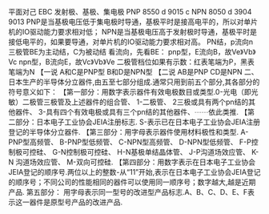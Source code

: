 平面对己
EBC
发射极、基极、集电极
PNP
8550 d
9015 c
NPN
8050 d
3904
9013
PNP是当基极电压低于集电极时导通，基极平时是接高电平的，所以对单片机的IO驱动能力要求相对低；
NPN是当基极电压高于发射极时导通，基极平时是接低电平的，如果要导通，对单片机的IO驱动能力要求相对高。
PN结，p流向n
三极管BE为主动结，C为被动结
看流向，先看BE：
pnp型，E流向B，故Ve》Vb》Vc
npn型，B流向E，故Vc》Vb》Ve
二极管档位如果有示数：红表笔端为P，黑表笔端为N
【一说
A和C是PNP型
B和D是NPN型
【二说
AB是PNP
CD是NPN
二、日本生产的半导体分立器件,由五至七部分组成.通常只用到前五个部分,其各部分的符号意义如下：
【第一部分：用数字表示器件有效电极数目或类型.0-光电（即光敏）二极管三极管及上述器件的组合管、
1-二极管、
2三极或具有两个pn结的其他器件、
3-具有四个有效电极或具有三个pn结的其他器件、┄┄依此类推.
【第二部分：日本电子工业协会JEIA注册标志.
S-表示已在日本电子工业协会JEIA注册登记的半导体分立器件.
【第三部分：用字母表示器件使用材料极性和类型.
A-PNP型高频管、
B-PNP型低频管、
C-NPN型高频管、
D-NPN型低频管、
F-P控制极可控硅、
G-N控制极可控硅、
H-N基极单结晶体管、
J-P沟道场效应管、
K-N 沟道场效应管、
M-双向可控硅.
【第四部分：用数字表示在日本电子工业协会JEIA登记的顺序号.两位以上的整数-从“11”开始,表示在日本电子工业协会JEIA登记的顺序号；不同公司的性能相同的器件可以使用同一顺序号；数字越大,越是近期产品.
第五部分： 用字母表示同一型号的改进型产品标志.A、B、C、D、E、F表示这一器件是原型号产品的改进产品. 
